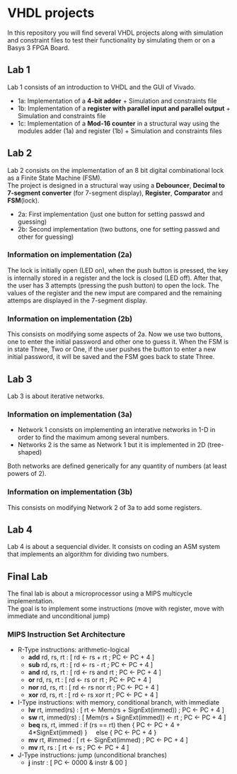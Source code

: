 # VHDL projects

In this repository you will find several VHDL projects along with simulation and constraint files to test their functionality by simulating them or on a Basys 3 FPGA Board.

## Lab 1

Lab 1 consists of an introduction to VHDL and the GUI of Vivado.

- 1a: Implementation of a **4-bit adder** + Simulation and constraints file
- 1b: Implementation of a **register with parallel input and parallel output** + Simulation and constraints file
- 1c: Implementation of a **Mod-16 counter** in a structural way using the modules adder (1a) and register (1b) + Simulation and constraints files

## Lab 2

Lab 2 consists on the implementation of an 8 bit digital combinational lock as a Finite State Machine (FSM). <br>
The project is designed in a structural way using a **Debouncer**, **Decimal to 7-segment converter** (for 7-segment display), **Register**, **Comparator** and **FSM**(lock).

- 2a: First implementation (just one button for setting passwd and guessing)
- 2b: Second implementation (two buttons, one for setting passwd and other for guessing)

### Information on implementation (2a)

The lock is initially open (LED on), when the push button is pressed, the key is internally stored in a register and the lock is closed (LED off). After that, the user has 3 attempts (pressing the push button) to open the lock. The values of the register and the new imput are compared and the remaining attemps are displayed in the 7-segment display.

### Information on implementation (2b)

This consists on modifying some aspects of 2a. Now we use two buttons, one to enter the initial password and other one to guess it. When the FSM is in state Three, Two or One, if the user pushes the button to enter a new initial password, it will be saved and the FSM goes back to state Three.

## Lab 3

Lab 3 is about iterative networks.

### Information on implementation (3a)

- Network 1 consists on implementing an interative networks in 1-D in order to find the maximum among several numbers.
- Networks 2 is the same as Network 1 but it is implemented in 2D (tree-shaped)

Both networks are defined generically for any quantity of numbers (at least powers of 2).

### Information on implementation (3b)

This consists on modifying Network 2 of 3a to add some registers.

## Lab 4

Lab 4 is about a sequencial divider. It consists on coding an ASM system that implements an algorithm for dividing two numbers.

## Final Lab

The final lab is about a microprocessor using a MIPS multicycle implementation. <br>
The goal is to implement some instructions (move with register, move with immediate and unconditional jump)

### MIPS Instruction Set Architecture

- R-Type instructions: arithmetic-logical
  - **add** rd, rs, rt : \[ rd <- rs + rt ; PC <- PC + 4 ]
  - **sub** rd, rs, rt : \[ rd <- rs - rt ; PC <- PC + 4 ]
  - **and** rd, rs, rt : \[ rd <- rs and rt ; PC <- PC + 4 ]
  - **or** rd, rs, rt : \[ rd <- rs or rt ; PC <- PC + 4 ]
  - **nor** rd, rs, rt : \[ rd <- rs nor rt ; PC <- PC + 4 ]
  - **xor** rd, rs, rt : \[ rd <- rs xor rt ; PC <- PC + 4 ]
- I-Type instructions: with memory, conditional branch, with immediate
  - **lw** rt, immed(rs) : \[ rt <- Mem(rs + SignExt(immed)) ; PC <- PC + 4 ]
  - **sw** rt, immed(rs) : \[ Mem(rs + SignExt(immed)) <- rt ; PC <- PC + 4 ]
  - **beq** rs, rt, immed : if (rs == rt) then { PC <- PC + 4 + 4*SignExt(immed) } &nbsp; &nbsp; else { PC <- PC + 4 }
  - **mv** rt, #immed : \[ rt <- SignExt(immed) ; PC <- PC + 4 ]
  - **mv** rt, rs : \[ rt <- rs ; PC <- PC + 4 ]
- J-Type instructions: jump (unconditional branches)
  - **j** instr : \[ PC <- 0000 & instr & 00 ]
  
 

  

  
